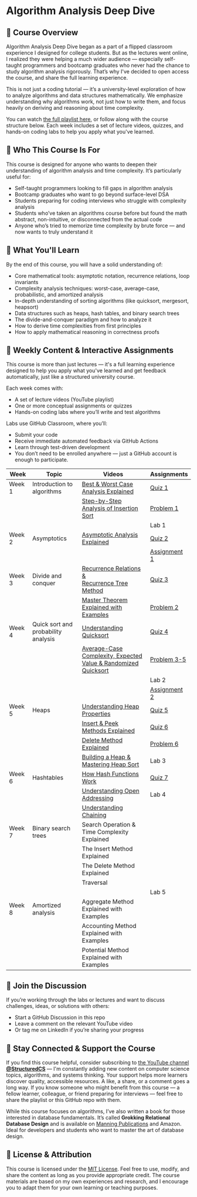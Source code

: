# Algorithm Analysis Deep Dive

## 📘 Course Overview

Algorithm Analysis Deep Dive began as a part of a flipped classroom experience I designed for college students. But as the lectures went online, I realized they were helping a much wider audience — especially self-taught programmers and bootcamp graduates who never had the chance to study algorithm analysis rigorously. That’s why I've decided to open access the course, and share the full learning experience.

This is not just a coding tutorial — it’s a university-level exploration of how to analyze algorithms and data structures mathematically. We emphasize understanding why algorithms work, not just how to write them, and focus heavily on deriving and reasoning about time complexity.

You can watch [the full playlist here](https://www.youtube.com/playlist?list=PL3fg3zQpW0k4TYTBwPFrGkXDJ1Xh4IHyv), or follow along with the course structure below. Each week includes a set of lecture videos, quizzes, and hands-on coding labs to help you apply what you've learned.

## 🧠 Who This Course Is For

This course is designed for anyone who wants to deepen their understanding of algorithm analysis and time complexity. It’s particularly useful for:

* Self-taught programmers looking to fill gaps in algorithm analysis
* Bootcamp graduates who want to go beyond surface-level DSA
* Students preparing for coding interviews who struggle with complexity analysis
* Students who’ve taken an algorithms course before but found the math abstract, non-intuitive, or disconnected from the actual code
* Anyone who’s tried to memorize time complexity by brute force — and now wants to truly understand it

## 🎯 What You'll Learn

By the end of this course, you will have a solid understanding of:

* Core mathematical tools: asymptotic notation, recurrence relations, loop invariants
* Complexity analysis techniques: worst-case, average-case, probabilistic, and amortized analysis
* In-depth understanding of sorting algorithms (like quicksort, mergesort, heapsort)
* Data structures such as heaps, hash tables, and binary search trees
* The divide-and-conquer paradigm and how to analyze it
* How to derive time complexities from first principles
* How to apply mathematical reasoning in correctness proofs

## 🧪 Weekly Content & Interactive Assignments

This course is more than just lectures — it's a full learning experience designed to help you apply what you've learned and get feedback automatically, just like a structured university course.

Each week comes with:

* A set of lecture videos (YouTube playlist)
* One or more conceptual assignments or quizzes
* Hands-on coding labs where you’ll write and test algorithms

Labs use GitHub Classroom, where you'll:

* Submit your code
* Receive immediate automated feedback via GitHub Actions
* Learn through test-driven development
* You don’t need to be enrolled anywhere — just a GitHub account is enough to participate.

| Week | Topic | Videos | Assignments |
|------|-------|--------|-------------|
| Week 1 | Introduction to algorithms | [Best & Worst Case Analysis Explained](https://youtu.be/Ye6puk0LhwU)| [Quiz 1](https://docs.google.com/document/d/1PClb1o2UcZQSQG5B3Ptg959xZCAyYuciqmhKX5535Io/edit?usp=sharing) |
| | | [Step-by-Step Analysis of Insertion Sort](https://youtu.be/9LN-tteG0l0)| [Problem 1](https://docs.google.com/document/d/15-nIma2gogszhGfsyvyfc7kIr6LAJd6VYPfaqLz1S0I/edit?usp=sharing) |
| | | | Lab 1|
| Week 2 | Asymptotics | [Asymptotic Analysis Explained](https://youtu.be/TdPFZLPkPNE) | [Quiz 2](https://docs.google.com/document/d/1FU-Kr4A2BaMsaRyJKzZ2fbiUR04nqJcuEEkmIM9fOkU/edit?usp=sharing) |
| | | | [Assignment 1](https://docs.google.com/document/d/1i0FRQT-tFdPttXnp5b-foclHR3lJslYozPLhFIo3eMc/edit?usp=sharing) |
| Week 3 | Divide and conquer | [Recurrence Relations & <br>Recurrence Tree Method](https://youtu.be/jqXjzWIZiyA) | [Quiz 3](https://docs.google.com/document/d/1-me6Ale3Z3sZWuMyGhZlG7v8vZfOwYj4ucEsoJwbmq8/edit?usp=sharing) |
| | | [Master Theorem Explained with Examples](https://youtu.be/aS8ce5B64yU)| [Problem 2](https://docs.google.com/document/d/16-Kx34G5W1rkZHESQsOg3oO_cx78GVA-UbjHF5Qfct0/edit?usp=sharing) |
| Week 4 | Quick sort and <br>probability analysis | [Understanding Quicksort](https://youtu.be/XhGOEuQdAAs) | [Quiz 4](https://docs.google.com/document/d/1JHpZxrnRD7RKn0P-22Xv3pO_ECiBzep5L0VmUsk_3Io/edit?usp=sharing) |
| | | [Average-Case Complexity, Expected <br>Value & Randomized Quicksort](https://youtu.be/M0O-s2y0O9I) | [Problem 3-5](https://docs.google.com/document/d/1QbHFdegvk0j3fbPysIwiU9yI6Y3lrjVDMypWJr7K1Bc/edit?usp=sharing) |
| | | | Lab 2|
| | | | [Assignment 2](https://docs.google.com/document/d/1AyGOX4SYYp25lpnus1-VwxmtB9vXaHw7hc2l9UZXXeM/edit?usp=sharing) |
| Week 5  | Heaps | [Understanding Heap Properties](https://youtu.be/IGbHcofDbFs) | [Quiz 5](https://docs.google.com/document/d/1bdhzd8xujyFB6TyhDft2fD3UYasClTsPYJ0SVMeNwGA/edit?usp=sharing) | 
| | | [Insert & Peek Methods Explained](https://youtu.be/QSmCO-9HCcQ) | [Quiz 6](https://docs.google.com/document/d/1_X_jlrd3_Be5C5CfRSLkjiCT-BCR5u0are1jEOE49xQ/edit?usp=sharing) |
| | | [Delete Method Explained](https://youtu.be/e_yaojRRnyI) | [Problem 6](https://docs.google.com/document/d/1C-r7XTbeJ5QpVD4yVvtHbbiMyV9FbciKiZ_ha95450M/edit?usp=sharing) |
| | | [Building a Heap & Mastering Heap Sort](https://youtu.be/7TnTsK2HjUk) | Lab 3 |
| Week 6 | Hashtables | [How Hash Functions Work](https://youtu.be/Z43QoUzU5uE) | [Quiz 7](https://docs.google.com/document/d/1iA98z82cX85ra1_uA34v5s168ONLP-lKeK5FDI3TioY/edit?usp=sharing) |
| | | [Understanding Open Addressing](https://youtu.be/haLcAKMqPec) | Lab 4 |
| | | [Understanding Chaining](https://youtu.be/3BKp1l8WYhc) |  |
| Week 7 | Binary search trees | Search Operation & <br>Time Complexity Explained | |
| | | The Insert Method Explained | |
| | | The Delete Method Explained | |
| | | Traversal | |
| | | | Lab 5|
| Week 8 | Amortized analysis | Aggregate Method Explained with Examples | |
| | | Accounting Method Explained with Examples | |
| | | Potential Method Explained with Examples | |


## 💬 Join the Discussion

If you’re working through the labs or lectures and want to discuss challenges, ideas, or solutions with others:

* Start a GitHub Discussion in this repo
* Leave a comment on the relevant YouTube video
* Or tag me on LinkedIn if you’re sharing your progress

## 🙌 Stay Connected & Support the Course

If you find this course helpful, consider subscribing to [the YouTube channel **@StructuredCS**](https://www.youtube.com/@structuredcs) — I'm constantly adding new content on computer science topics, algorithms, and systems thinking. Your support helps more learners discover quality, accessible resources. A like, a share, or a comment goes a long way. If you know someone who might benefit from this course — a fellow learner, colleague, or friend preparing for interviews — feel free to share the playlist or this GitHub repo with them.

While this course focuses on algorithms, I’ve also written a book for those interested in database fundamentals. It’s called **Grokking Relational Database Design** and is available on [Manning Publications](https://www.manning.com/books/grokking-relational-database-design) and Amazon. Ideal for developers and students who want to master the art of database design.

## 📜 License & Attribution

This course is licensed under the [MIT License](LICENSE). Feel free to use, modify, and share the content as long as you provide appropriate credit. The course materials are based on my own experiences and research, and I encourage you to adapt them for your own learning or teaching purposes.
